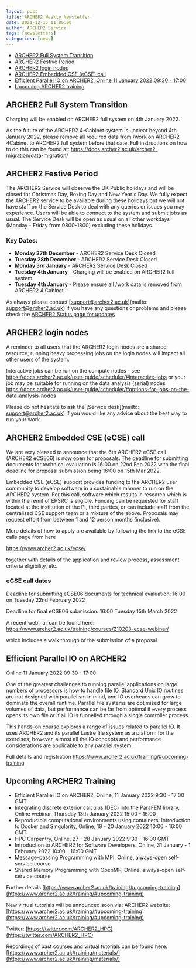 ```yaml
---
layout: post
title: ARCHER2 Weekly Newsletter
date: 2021-12-15 11:00:00
author: ARCHER2 Service
tags: [newsletters] 
categories: [news]
---
```


- [ARCHER2 Full System Transition](#archer2-full-system-transition)
- [ARCHER2 Festive Period](#archer2-festive-period)
- [ARCHER2 login nodes](#archer2-login-nodes)
- [ARCHER2 Embedded CSE (eCSE) call](#archer2-embedded-cse-ecse-call)
- [Efficient Parallel IO on ARCHER2, Online 11 January 2022 09:30 - 17:00](#efficient-parallel-io-on-archer2)
- [Upcoming ARCHER2 training](#upcoming-archer2-training) 


## ARCHER2 Full System Transition

Charging will be enabled on ARCHER2 full system on 4th January 2022.

As the future of the ARCHER2 4-Cabinet system is unclear beyond 4th January 2022, please remove all required data from /work on ARCHER2 4Cabinet to ARCHER2 full system before that date. Full instructions on how to do this can be found at:
<https://docs.archer2.ac.uk/archer2-migration/data-migration/>


## ARCHER2 Festive Period

The ARCHER2 Service will observe the UK Public holidays and will be closed for Christmas Day, Boxing Day and New Year's Day. We fully expect the ARCHER2 service to be available during these holidays but we will not have staff on the Service Desk to deal with any queries or issues you may experience. Users will be able to connect to the system and submit jobs as usual. The Service Desk will be open as usual on all other workdays (Monday - Friday from 0800-1800) excluding these holidays.

### Key Dates:
- **Monday 27th December** - ARCHER2 Service Desk Closed 
- **Tuesday 28th December** - ARCHER2 Service Desk Closed 
- **Monday 3rd January** - ARCHER2 Service Desk Closed 
- **Tuesday 4th January** - Charging will be enabled on ARCHER2 full system 
- **Tuesday 4th January** - Please ensure all /work data is removed from ARCHER2 4 Cabinet

As always please contact [support@archer2.ac.uk](mailto: support@archer2.ac.uk) if you have any questions or problems and please check the [ARCHER2 Status page for updates](https://www.archer2.ac.uk/support-access/status.html) 


## ARCHER2 login nodes

A reminder to all users that the ARCHER2 login nodes are a shared resource; running heavy processing jobs on the login nodes will impact all other users of the system.

Interactive jobs can be run on the compute nodes - see
<https://docs.archer2.ac.uk/user-guide/scheduler/#interactive-jobs>
or your job may be suitable for running on the data analysis (serial) nodes
<https://docs.archer2.ac.uk/user-guide/scheduler/#options-for-jobs-on-the-data-analysis-nodes>

Please do not hesitate to ask the [Service desk](mailto: support@archer2.ac.uk) if you would like any advice about the best way to run your work


## ARCHER2 Embedded CSE (eCSE) call

We are very pleased to announce that the 6th ARCHER2 eCSE call (ARCHER2 eCSE06) is now open for proposals. The deadline for submitting documents for technical evaluation is 16:00 on 22nd Feb 2022 with the final deadline for proposal submission being 16:00 on 15th Mar 2022.

Embedded CSE (eCSE) support provides funding to the ARCHER2 user community to develop software in a sustainable manner to run on the ARCHER2 system. For this call, software which results in research which is within the remit of EPSRC is eligible. Funding can be requested for staff located at the institution of the PI, third parties, or can include staff from the centralised CSE support team or a mixture of the above. Proposals may request effort from between 1 and 12 person months (inclusive).

More details of how to apply are available by following the link to the eCSE calls page from here

<https://www.archer2.ac.uk/ecse/>

together with details of the application and review process, assessment criteria eligibility, etc.

### eCSE call dates


Deadline for submitting eCSE06 documents for technical evaluation: 16:00 on Tuesday 22nd February 2022

Deadline for final eCSE06 submission: 16:00 Tuesday 15th March 2022

A recent webinar can be found here:
<https://www.archer2.ac.uk/training/courses/210203-ecse-webinar/>

which includes a walk through of the submission of a proposal.


## Efficient Parallel IO on ARCHER2

Online 11 January 2022 09:30 - 17:00

One of the greatest challenges to running parallel applications on large numbers of processors is how to handle file IO. Standard Unix IO routines are not designed with parallelism in mind, and IO overheads can grow to dominate the overall runtime. Parallel file systems are optimised for large volumes of data, but performance can be far from optimal if every process opens its own file or if all IO is funnelled through a single controller process.

This hands-on course explores a range of issues related to parallel IO. It uses ARCHER2 and its parallel Lustre file system as a platform for the exercises; however, almost all the IO concepts and performance considerations are applicable to any parallel system.

Full details and registration  <https://www.archer2.ac.uk/training/#upcoming-training>


## Upcoming ARCHER2 Training

- Efficient Parallel IO on ARCHER2, Online, 11 January 2022 9:30 - 17:00 GMT
- Integrating discrete exterior calculus (DEC) into the ParaFEM library, Online webinar, Thursday 13th January 2022 15:00 - 16:00 
- Reproducible computational environments using containers: Introduction to Docker and Singularity, 	Online, 19 - 20 January 2022 10:00 - 16:00 GMT 	
- HPC Carpentry, Online, 27 - 28 January 2022 9:30 - 16:00 GMT
- Introduction to ARCHER2 for Software Developers, Online, 31 January - 1 February 2022 10:00 - 16:00 GMT 
- Message-passing Programming with MPI, Online, always-open self-service course
- Shared Memory Programming with OpenMP, Online, always-open self-service course


Further details [https://www.archer2.ac.uk/training/#upcoming-training](https://www.archer2.ac.uk/training/#upcoming-training)

New virtual tutorials will be announced soon via: ARCHER2 website: [https://www.archer2.ac.uk/training/#upcoming-training](https://www.archer2.ac.uk/training/#upcoming-training)

Twitter: [https://twitter.com/ARCHER2_HPC](https://twitter.com/ARCHER2_HPC)

Recordings of past courses and virtual tutorials can be found here: [https://www.archer2.ac.uk/training/materials/](https://www.archer2.ac.uk/training/materials/)
